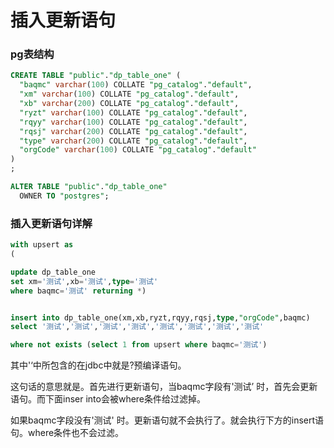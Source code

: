# 插入更新语句

### pg表结构

```sql
CREATE TABLE "public"."dp_table_one" (
  "baqmc" varchar(100) COLLATE "pg_catalog"."default",
  "xm" varchar(100) COLLATE "pg_catalog"."default",
  "xb" varchar(200) COLLATE "pg_catalog"."default",
  "ryzt" varchar(100) COLLATE "pg_catalog"."default",
  "rqyy" varchar(100) COLLATE "pg_catalog"."default",
  "rqsj" varchar(200) COLLATE "pg_catalog"."default",
  "type" varchar(200) COLLATE "pg_catalog"."default",
  "orgCode" varchar(100) COLLATE "pg_catalog"."default"
)
;

ALTER TABLE "public"."dp_table_one" 
  OWNER TO "postgres";
```

### 插入更新语句详解

```sql
with upsert as 
(

update dp_table_one 
set xm='测试',xb='测试',type='测试'
where baqmc='测试' returning *)


insert into dp_table_one(xm,xb,ryzt,rqyy,rqsj,type,"orgCode",baqmc) 
select '测试','测试','测试','测试','测试','测试','测试','测试'

where not exists (select 1 from upsert where baqmc='测试')
```

其中'‘中所包含的在jdbc中就是?预编译语句。

这句话的意思就是。首先进行更新语句，当baqmc字段有'测试’  时，首先会更新语句。而下面inser into会被where条件给过滤掉。

如果baqmc字段没有'测试'  时。更新语句就不会执行了。就会执行下方的insert语句。where条件也不会过滤。